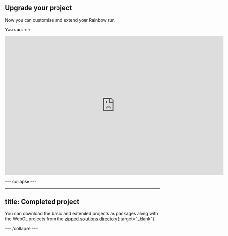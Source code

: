 ## Upgrade your project

Now you can customise and extend your Rainbow run.

You can: 
+
+

<iframe allowtransparency="true" width="710" height="450" src="https://explore-a-3d-world-extended.rpfilt.repl.co" frameborder="0"></iframe>

--- collapse ---

---
title: Completed project
---

You can download the basic and extended projects as packages along with the WebGL projects from the  [zipped solutions directory](https://rpf.io/p/en/rainbow-run-get){:target="_blank"}.

--- /collapse ---